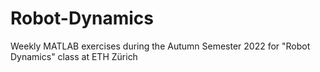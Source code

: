 # Robot-Dynamics
Weekly MATLAB exercises during the Autumn Semester 2022 for "Robot Dynamics" class at ETH Zürich
